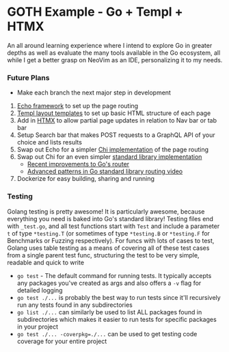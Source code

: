 # GOTH Example - Go + Templ + HTMX
An all around learning experience where I intend to explore Go in greater depths
as well as evaluate the many tools available in the Go ecosystem, all while I get
a better grasp on NeoVim as an IDE, personalizing it to my needs.

### Future Plans
- Make each branch the next major step in development
1. [Echo framework](https://github.com/labstack/echo) to set up the page routing
2. [Templ layout templates](https://github.com/a-h/templ) to set up basic HTML structure of each page
3. Add in [HTMX](https://htmx.org/docs/#introduction) to allow partial page updates in relation to Nav bar or tab bar
4. Setup Search bar that makes POST requests to a GraphQL API of your choice and lists results
5. Swap out Echo for a simpler [Chi implementation](https://github.com/go-chi/chi) of the page routing
6. Swap out Chi for an even simpler [standard library implementation](https://pkg.go.dev/net/http#ServeMux)
   - [Recent improvements to Go's router](https://go.dev/blog/routing-enhancements)
   - [Advanced patterns in Go standard library routing video](https://www.youtube.com/watch?v=H7tbjKFSg58)
7. Dockerize for easy building, sharing and running

### Testing
Golang testing is pretty awesome! It is particularly awesome, because everything you need is baked into Go's
standard library! Testing files end with `_test.go`, and all test functions start with `Test` and include a
parameter `t` of type `*testing.T` (or sometimes of type `*testing.B` or `*testing.F` for Benchmarks or Fuzzing respectively).
For funcs with lots of cases to test, Golang uses table testing as a means of covering all of these test
cases from a single parent test func, structuring the test to be very simple, readable and quick to write
- `go test` - The default command for running tests. It typically accepts any packages you've created as args
and also offers a `-v` flag for detailed logging
 - `go test ./...` is probably the best way to run tests since it'll recursively
 run any tests found in any subdirectories
 - `go list ./...` can similarly be used to list ALL packages found in subdirectories
 which makes it easier to run tests for specific packages in your project
 - `go test ./... -coverpkg=./...` can be used to get testing code coverage for your entire project

